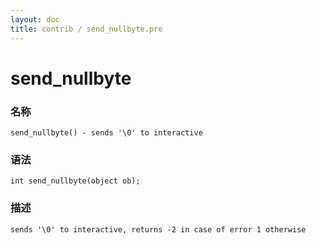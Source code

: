 ```yaml
---
layout: doc
title: contrib / send_nullbyte.pre
---
```

# send_nullbyte

### 名称

    send_nullbyte() - sends '\0' to interactive

### 语法

    int send_nullbyte(object ob);

### 描述

    sends '\0' to interactive, returns -2 in case of error 1 otherwise
